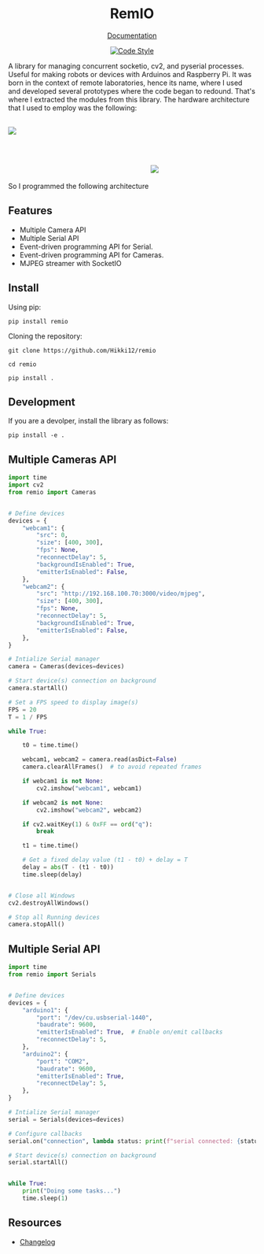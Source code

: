 <div align="center"><h1> RemIO </h1></div>
<div align="center">

[Documentation](https://hikki12.github.io/remio/)

[![Code Style][black-badge]][black]

</div>

A library for managing concurrent socketio, cv2, and pyserial processes. Useful for making robots or devices with Arduinos and Raspberry Pi. It was born in the context of remote laboratories, hence its name, where I used and developed several prototypes where the code began to redound. That's where I extracted the modules from this library. The hardware architecture that I used to employ was the following:

<img src="./docs/assets/images/arch-1.png" style="margin: 1rem 0;">

So I programmed the following architecture
<img src="./docs/assets/images/modules-arch.png" style="margin: 2rem 0;">

## Features
- Multiple Camera API
- Multiple Serial API
- Event-driven programming API for Serial.
- Event-driven programming API for Cameras.
- MJPEG streamer with SocketIO



## Install
Using pip:
```
pip install remio
```
Cloning the repository:
```
git clone https://github.com/Hikki12/remio

cd remio

pip install .
```

## Development
If you are a devolper, install the library as follows:
```
pip install -e .
```


## Multiple Cameras API
```python
import time
import cv2
from remio import Cameras


# Define devices
devices = {
    "webcam1": {
        "src": 0,
        "size": [400, 300],
        "fps": None,
        "reconnectDelay": 5,
        "backgroundIsEnabled": True,
        "emitterIsEnabled": False,
    },
    "webcam2": {
        "src": "http://192.168.100.70:3000/video/mjpeg",
        "size": [400, 300],
        "fps": None,
        "reconnectDelay": 5,
        "backgroundIsEnabled": True,
        "emitterIsEnabled": False,
    },
}

# Intialize Serial manager
camera = Cameras(devices=devices)

# Start device(s) connection on background
camera.startAll()

# Set a FPS speed to display image(s)
FPS = 20
T = 1 / FPS

while True:

    t0 = time.time()

    webcam1, webcam2 = camera.read(asDict=False)
    camera.clearAllFrames()  # to avoid repeated frames

    if webcam1 is not None:
        cv2.imshow("webcam1", webcam1)

    if webcam2 is not None:
        cv2.imshow("webcam2", webcam2)

    if cv2.waitKey(1) & 0xFF == ord("q"):
        break

    t1 = time.time()

    # Get a fixed delay value (t1 - t0) + delay = T
    delay = abs(T - (t1 - t0))
    time.sleep(delay)


# Close all Windows
cv2.destroyAllWindows()

# Stop all Running devices
camera.stopAll()

```

## Multiple Serial API
```python
import time
from remio import Serials


# Define devices
devices = {
    "arduino1": {
        "port": "/dev/cu.usbserial-1440",
        "baudrate": 9600,
        "emitterIsEnabled": True,  # Enable on/emit callbacks
        "reconnectDelay": 5,
    },
    "arduino2": {
        "port": "COM2",
        "baudrate": 9600,
        "emitterIsEnabled": True,
        "reconnectDelay": 5,
    },
}

# Intialize Serial manager
serial = Serials(devices=devices)

# Configure callbacks
serial.on("connection", lambda status: print(f"serial connected: {status}"))

# Start device(s) connection on background
serial.startAll()


while True:
    print("Doing some tasks...")
    time.sleep(1)

```

Resources
---------
- [Changelog](./CHANGELOG.md)

<!--
External URLs
-->
[black]: https://github.com/psf/black

<!--
Badges
-->
[black-badge]:https://img.shields.io/badge/code%20style-black-000000.svg?style=for-the-badge&logo=github

